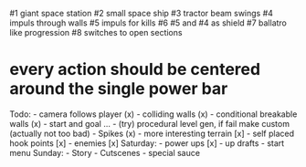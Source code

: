 #1 giant space station
#2 small space ship
#3 tractor beam swings
#4 impuls through walls
#5 impuls for kills
#6 #5 and #4 as shield
#7 ballatro like progression
#8 switches to open sections
# every action should be centered around the single power bar

Todo:
	- camera follows player (x)
	- colliding walls (x)
	- conditional breakable walls (x)
	- start and goal ...
	- (try) procedural level gen, if fail make custom (actually not too bad)
	- Spikes (x)
	- more interesting terrain [x]
	- self placed hook points [x]
	- enemies [x]
	Saturday:
	- power ups [x]
	- up drafts
	- start menu
	Sunday:
	- Story
	- Cutscenes
	- special sauce
